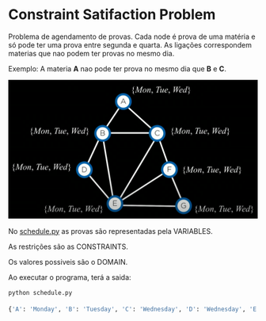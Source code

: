 # Constraint Satifaction Problem

Problema de agendamento de provas. Cada node é prova de uma matéria e só pode ter uma prova entre segunda e quarta. As ligações correspondem materias que nao podem ter provas no mesmo dia.

Exemplo: A materia **A** nao pode ter prova no mesmo dia que **B** e **C**.

![](image.png)

No [schedule.py](schedule.py) as provas são representadas pela VARIABLES.

As restrições são as CONSTRAINTS.

Os valores possiveis são o DOMAIN.

Ao executar o programa, terá a saida:

```sh
python schedule.py

{'A': 'Monday', 'B': 'Tuesday', 'C': 'Wednesday', 'D': 'Wednesday', 'E': 'Monday', 'F': 'Tuesday', 'G': 'Wednesday'}
```